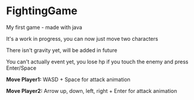 # FightingGame
My first game - made with java

It's a work in progress, you can now just move two characters

There isn't gravity yet, will be added in future

You can't actually event yet, you lose hp if you touch the enemy and press Enter/Space



**Move Player1:** WASD + Space for attack animation

**Move Player2:** Arrow up, down, left, right + Enter for attack animation
